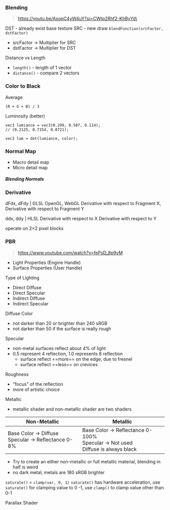 
### Blending
> https://youtu.be/AxopC4yW4uY?si=CWtp2Rhf2-KhByYd\

DST - already exist base texture
SRC - new draw
`blendFunction(srcFactor, dstFactor)`
- srcFactor -> Multiplier for SRC
- dstFactor -> Multiplier for DST


Distance vs Length
- `length()` - length of 1 vector
- `distance()` - compare 2 vectors

### Color to Black
Average
```
(R + G + B) / 3
```

Luminosity (better)
```
vec3 lumiance = vec3(0.299, 0.587, 0.114);
// (0.2125, 0.7154, 0.0721);

vec3 lum = dot(lumiance, color);
```

### Normal Map
- Macro detail map
- Micro detail map

##### Blending Normals

### Derivative
dFdx, dFdy | GLSL OpenGL, WebGL
Derivative with respect to Fragment X, Derivative with respect to Fragment Y

ddx, ddy | HLSL
Derivative with respect to X
Derivative with respect to Y

operate on 2×2 pixel blocks

### PBR
> https://www.youtube.com/watch?v=fePsD_8p9vM

- Light Properties (Engine Handle)
- Surface Properties  (User Handle)

Type of Lighting
- Direct Diffuse
- Direct Specular
- Indirect Diffuse
- Indirect Specular  

Diffuse Color
- not darker than 20 or brighter than 240 sRGB
- not darker than 50 if the surface is really rough

Specular
- non-metal surfaces reflect about 4% of light
- 0.5 represent 4 reflection, 1.0 represents 8 reflection
	- surface reflect ==more== on the edge, due to fresnel
	- surface reflect ==less== on crevices

Roughness
 - "focus" of the reflection
 - more of artistic choice

Metallic
- metallic shader and non-metallic shader are two shaders

| Non-Metallic                                         | Metallic                                                                          |
| ---------------------------------------------------- | --------------------------------------------------------------------------------- |
| Base Color → Diffuse<br>Specular → Reflectance 0-8%  | Base Color → Reflectance 0-100%<br>Specular → Not used<br>Diffuse is always black |

- Try to create an either non-metallic or full metallic material, blending in half is weird
- no dark metal, metals are 180 sRGB brighter


`saturate()` = `clamp(var, 0, 1)`
`saturate()` has hardware acceleration, use `saturate()` for clamping value to 0 -1,
use `clamp()` to clamp value other than 0-1


Parallax Shader
